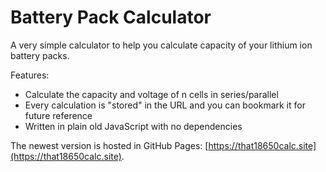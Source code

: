 # Battery Pack Calculator

A very simple calculator to help you calculate capacity of your lithium ion battery packs.

Features:

- Calculate the capacity and voltage of n cells in series/parallel
- Every calculation is "stored" in the URL and you can bookmark it for future reference
- Written in plain old JavaScript with no dependencies

The newest version is hosted in GitHub Pages: [https://that18650calc.site](https://that18650calc.site).
